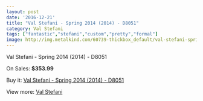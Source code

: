 ```yaml
---
layout: post
date: '2016-12-21'
title: "Val Stefani - Spring 2014 (2014) - D8051"
category: Val Stefani
tags: ["fantastic","stefani","custom","pretty","formal"]
image: http://img.metalkind.com/60739-thickbox_default/val-stefani-spring-2014-2014-d8051.jpg
---
```

Val Stefani - Spring 2014 (2014) - D8051

On Sales: **$353.99**
<a href="https://www.metalkind.com/en/val-stefani/16129-val-stefani-spring-2014-2014-d8051.html"><amp-img layout="responsive" width="600" height="600" src="//img.metalkind.com/60739-thickbox_default/val-stefani-spring-2014-2014-d8051.jpg" alt="Val Stefani - Spring 2014 (2014) - D8051 0" /></a>
<a href="https://www.metalkind.com/en/val-stefani/16129-val-stefani-spring-2014-2014-d8051.html"><amp-img layout="responsive" width="600" height="600" src="//img.metalkind.com/60740-thickbox_default/val-stefani-spring-2014-2014-d8051.jpg" alt="Val Stefani - Spring 2014 (2014) - D8051 1" /></a>
<a href="https://www.metalkind.com/en/val-stefani/16129-val-stefani-spring-2014-2014-d8051.html"><amp-img layout="responsive" width="600" height="600" src="//img.metalkind.com/60741-thickbox_default/val-stefani-spring-2014-2014-d8051.jpg" alt="Val Stefani - Spring 2014 (2014) - D8051 2" /></a>

Buy it: [Val Stefani - Spring 2014 (2014) - D8051](https://www.metalkind.com/en/val-stefani/16129-val-stefani-spring-2014-2014-d8051.html "Val Stefani - Spring 2014 (2014) - D8051")

View more: [Val Stefani](https://www.metalkind.com/en/195-val-stefani "Val Stefani")